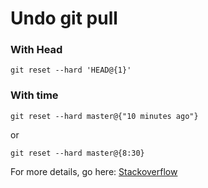 # Undo git pull

### With Head
```
git reset --hard 'HEAD@{1}'
```

### With time
```
git reset --hard master@{"10 minutes ago"}
```
or
```
git reset --hard master@{8:30}
```

For more details, go here: [Stackoverflow](https://stackoverflow.com/questions/1223354/undo-git-pull-how-to-bring-repos-to-old-state)